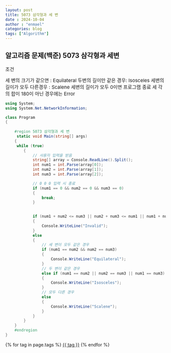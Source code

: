 ```yaml
---
layout: post
title: 5073 삼각형과 세 변
date : 2024-10-04
author : "enmael"
categories: blog
tags: ["Algorithm"]
---
```


<h2> 알고리즘 문제(백준) 5073 삼각형과 세변  </h2>

<span style="font-size: 15px;"> 조건 </span>

<span style="font-size: 15px;">
세 변의 크기가 같으면 : Equilateral
</span>

<span style="font-size: 15px;">
  두변의 길이만 같은 경우: Isosceles
</span>

<span style="font-size: 15px;">
 세변의 길이가 모두 다른경우 : Scalene
</span>

<span style="font-size: 15px;">
 세변의 길이가 모두 0이면 프로그램 종료 
</span>

<span style="font-size: 15px;">
 세 각의 합이 180이 아닌 경우에는 Error
</span>

```csharp
using System;
using System.Net.NetworkInformation;

class Program
{
    
    #region 5073 삼각형과 세 변
     static void Main(string[] args)
    {
     while (true)
        {
            // 사용자 입력을 받음
            string[] array = Console.ReadLine().Split();
            int num1 = int.Parse(array[0]);
            int num2 = int.Parse(array[1]);
            int num3 = int.Parse(array[2]);

            // 0 0 0 입력 시 종료
            if (num1 == 0 && num2 == 0 && num3 == 0)
            {
                break;
            }

            
            if (num1 + num2 <= num3 || num2 + num3 <= num1 || num1 + num3 <= num2)
            {
                Console.WriteLine("Invalid");
            }
            else
            {
                // 세 변이 모두 같은 경우
                if (num1 == num2 && num2 == num3)
                {
                    Console.WriteLine("Equilateral");
                }
                // 두 변이 같은 경우
                else if (num1 == num2 || num2 == num3 || num1 == num3)
                {
                    Console.WriteLine("Isosceles");
                }
                // 모두 다른 경우
                else
                {
                    Console.WriteLine("Scalene");
                }
            }
        }
    }
    #endregion
}

```

{% for tag in page.tags %}
  <a href="/tags/{{ tag }}">{{ tag }}</a>
{% endfor %}
